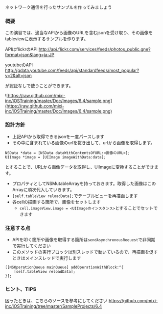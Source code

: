ネットワーク通信を行ったサンプルを作ってみましょう

### 概要

この演習では、適当なAPIから画像のURLを含むjsonを受け取り、その画像をtableviewに表示するサンプルを作ります。

APIはflickrのAPI
http://api.flickr.com/services/feeds/photos_public.gne?format=json&lang=ja-JP

youtubeのAPI
http://gdata.youtube.com/feeds/api/standardfeeds/most_popular?v=2&alt=json

が認証なしで使うことができます。

![https://raw.github.com/mixi-inc/iOSTraining/master/Doc/Images/6.4/sample.png](https://raw.github.com/mixi-inc/iOSTraining/master/Doc/Images/6.4/sample.png)


### 設計方針

- 上記APIから取得できるjsonを一度パースします
- その中に含まれている画像のurlを抜き出して、urlから画像を取得します。
```
NSData *data = [NSData dataWithContentsOfURL:<画像のURL>];
UIImage *image = [UIImage imageWithData:data];
```
とすることで、URLから画像データを取得し、UIImageに変換することができます。
- プロパティとしてNSMutableArrayを持っておきます。取得した画像はこのArrayに順次代入していきます。
- `[self.tableView reloadData];`でテーブルビューを再描画します
- 各cellの描画する箇所で、画像をセットします
  - `cell.imageView.image = <UIImageのインスタンス>`とすることでセットできます


### 注意する点
- APIを叩く箇所や画像を取得する箇所は`sendAsynchronousRequest`で非同期で実行してください
 - このメソッドの実行ブロックは別スレッドで動いているので、再描画を促すときはメインスレッドで実行します
```
[[NSOperationQueue mainQueue] addOperationWithBlock:^{
    [self.tableView reloadData];
}];
```


### ヒント、TIPS


困ったときは、こちらのソースを参考にしてください
https://github.com/mixi-inc/iOSTraining/tree/master/SampleProjects/6.4


